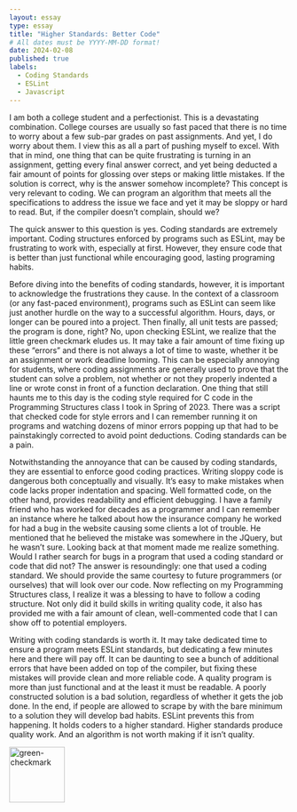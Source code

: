 ```yaml
---
layout: essay
type: essay
title: "Higher Standards: Better Code"
# All dates must be YYYY-MM-DD format!
date: 2024-02-08
published: true
labels:
  - Coding Standards
  - ESLint
  - Javascript
---
```


I am both a college student and a perfectionist. This is a devastating combination. College courses are usually so fast paced that there is no time to worry about a few sub-par grades on past assignments. And yet, I do worry about them. I view this as all a part of pushing myself to excel. With that in mind, one thing that can be quite frustrating is turning in an assignment, getting every final answer correct, and yet being deducted a fair amount of points for glossing over steps or making little mistakes. If the solution is correct, why is the answer somehow incomplete? This concept is very relevant to coding. We can program an algorithm that meets all the specifications to address the issue we face and yet it may be sloppy or hard to read. But, if the compiler doesn’t complain, should we?

The quick answer to this question is yes. Coding standards are extremely important. Coding structures enforced by programs such as ESLint, may be frustrating to work with, especially at first. However, they ensure code that is better than just functional while encouraging good, lasting programing habits.

Before diving into the benefits of coding standards, however, it is important to acknowledge the frustrations they cause. In the context of a classroom (or any fast-paced environment), programs such as ESLint can seem like just another hurdle on the way to a successful algorithm. Hours, days, or longer can be poured into a project. Then finally, all unit tests are passed; the program is done, right? No, upon checking ESLint, we realize that the little green checkmark eludes us. It may take a fair amount of time fixing up these “errors” and there is not always a lot of time to waste, whether it be an assignment or work deadline looming. This can be especially annoying for students, where coding assignments are generally used to prove that the student can solve a problem, not whether or not they properly indented a line or wrote const in front of a function declaration. One thing that still haunts me to this day is the coding style required for C code in the Programming Structures class I took in Spring of 2023. There was a script that checked code for style errors and I can remember running it on programs and watching dozens of minor errors popping up that had to be painstakingly corrected to avoid point deductions. Coding standards can be a pain.

Notwithstanding the annoyance that can be caused by coding standards, they are essential to enforce good coding practices. Writing sloppy code is dangerous both conceptually and visually. It’s easy to make mistakes when code lacks proper indentation and spacing. Well formatted code, on the other hand, provides readability and efficient debugging. I have a family friend who has worked for decades as a programmer and I can remember an instance where he talked about how the insurance company he worked for had a bug in the website causing some clients a lot of trouble. He mentioned that he believed the mistake was somewhere in the JQuery, but he wasn’t sure. Looking back at that moment made me realize something. Would I rather search for bugs in a program that used a coding standard or code that did not? The answer is resoundingly: one that used a coding standard. We should provide the same courtesy to future programmers (or ourselves) that will look over our code. Now reflecting on my Programming Structures class, I realize it was a blessing to have to follow a coding structure. Not only did it build skills in writing quality code, it also has provided me with a fair amount of clean, well-commented code that I can show off to potential employers.

Writing with coding standards is worth it. It may take dedicated time to ensure a program meets ESLint standards, but dedicating a few minutes here and there will pay off. It can be daunting to see a bunch of additional errors that have been added on top of the compiler, but fixing these mistakes will provide clean and more reliable code. A quality program is more than just functional and at the least it must be readable. A poorly constructed solution is a bad solution, regardless of whether it gets the job done. In the end, if people are allowed to scrape by with the bare minimum to a solution they will develop bad habits. ESLint prevents this from happening. It holds coders to a higher standard. Higher standards produce quality work. And an algorithm is not worth making if it isn’t quality.

<img width="100px" class="rounded float-start pe-4" src="https://www.clker.com/cliparts/q/m/6/6/Z/i/green-checkmark-and-red-minus-md.png" alt="green-checkmark">

